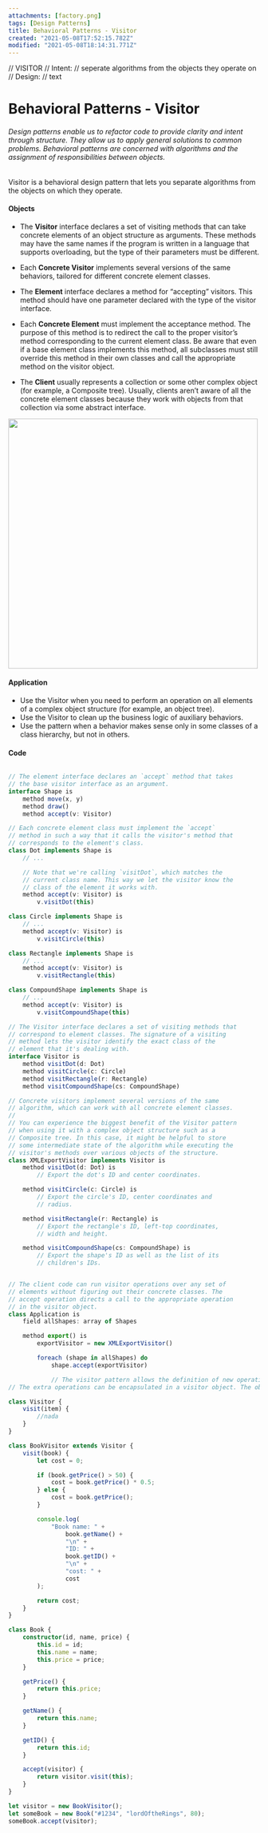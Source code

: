 ```yaml
---
attachments: [factory.png]
tags: [Design Patterns]
title: Behavioral Patterns - Visitor
created: "2021-05-08T17:52:15.782Z"
modified: "2021-05-08T18:14:31.771Z"
---
```


// VISITOR
// Intent:
// seperate algorithms from the objects they operate on
// Design:
// text

# Behavioral Patterns - Visitor

###### Design patterns enable us to refactor code to provide clarity and intent through structure. They allow us to apply general solutions to common problems. Behavioral patterns are concerned with algorithms and the assignment of responsibilities between objects.

Visitor is a behavioral design pattern that lets you separate algorithms from the objects on which they operate.

#### Objects

- The **Visitor** interface declares a set of visiting methods that can take concrete elements of an object structure as arguments. These methods may have the same names if the program is written in a language that supports overloading, but the type of their parameters must be different.

- Each **Concrete Visitor** implements several versions of the same behaviors, tailored for different concrete element classes.

- The **Element** interface declares a method for “accepting” visitors. This method should have one parameter declared with the type of the visitor interface.

- Each **Concrete Element** must implement the acceptance method. The purpose of this method is to redirect the call to the proper visitor’s method corresponding to the current element class. Be aware that even if a base element class implements this method, all subclasses must still override this method in their own classes and call the appropriate method on the visitor object.

- The **Client** usually represents a collection or some other complex object (for example, a Composite tree). Usually, clients aren’t aware of all the concrete element classes because they work with objects from that collection via some abstract interface.

<img src="https://refactoring.guru/images/patterns/diagrams/visitor/structure-en-indexed.png" width="500" />

#### Application

- Use the Visitor when you need to perform an operation on all elements of a complex object structure (for example, an object tree).
- Use the Visitor to clean up the business logic of auxiliary behaviors.
- Use the pattern when a behavior makes sense only in some classes of a class hierarchy, but not in others.

#### Code

```typescript

// The element interface declares an `accept` method that takes
// the base visitor interface as an argument.
interface Shape is
    method move(x, y)
    method draw()
    method accept(v: Visitor)

// Each concrete element class must implement the `accept`
// method in such a way that it calls the visitor's method that
// corresponds to the element's class.
class Dot implements Shape is
    // ...

    // Note that we're calling `visitDot`, which matches the
    // current class name. This way we let the visitor know the
    // class of the element it works with.
    method accept(v: Visitor) is
        v.visitDot(this)

class Circle implements Shape is
    // ...
    method accept(v: Visitor) is
        v.visitCircle(this)

class Rectangle implements Shape is
    // ...
    method accept(v: Visitor) is
        v.visitRectangle(this)

class CompoundShape implements Shape is
    // ...
    method accept(v: Visitor) is
        v.visitCompoundShape(this)

// The Visitor interface declares a set of visiting methods that
// correspond to element classes. The signature of a visiting
// method lets the visitor identify the exact class of the
// element that it's dealing with.
interface Visitor is
    method visitDot(d: Dot)
    method visitCircle(c: Circle)
    method visitRectangle(r: Rectangle)
    method visitCompoundShape(cs: CompoundShape)

// Concrete visitors implement several versions of the same
// algorithm, which can work with all concrete element classes.
//
// You can experience the biggest benefit of the Visitor pattern
// when using it with a complex object structure such as a
// Composite tree. In this case, it might be helpful to store
// some intermediate state of the algorithm while executing the
// visitor's methods over various objects of the structure.
class XMLExportVisitor implements Visitor is
    method visitDot(d: Dot) is
        // Export the dot's ID and center coordinates.

    method visitCircle(c: Circle) is
        // Export the circle's ID, center coordinates and
        // radius.

    method visitRectangle(r: Rectangle) is
        // Export the rectangle's ID, left-top coordinates,
        // width and height.

    method visitCompoundShape(cs: CompoundShape) is
        // Export the shape's ID as well as the list of its
        // children's IDs.


// The client code can run visitor operations over any set of
// elements without figuring out their concrete classes. The
// accept operation directs a call to the appropriate operation
// in the visitor object.
class Application is
    field allShapes: array of Shapes

    method export() is
        exportVisitor = new XMLExportVisitor()

        foreach (shape in allShapes) do
            shape.accept(exportVisitor)

            // The visitor pattern allows the definition of new operations to the collection of objects without changing the structure of the objects themselves. This allows us to separate the class from the logic it implements.
// The extra operations can be encapsulated in a visitor object. The objects can have a visit method that accepts the visitor object. The visitor can then make the required changes and perform the operations on the object that received it. This allows the developers to make future extensions, extend the libraries/frameworks, etc.

class Visitor {
	visit(item) {
		//nada
	}
}

class BookVisitor extends Visitor {
	visit(book) {
		let cost = 0;

		if (book.getPrice() > 50) {
			cost = book.getPrice() * 0.5;
		} else {
			cost = book.getPrice();
		}

		console.log(
			"Book name: " +
				book.getName() +
				"\n" +
				"ID: " +
				book.getID() +
				"\n" +
				"cost: " +
				cost
		);

		return cost;
	}
}

class Book {
	constructor(id, name, price) {
		this.id = id;
		this.name = name;
		this.price = price;
	}

	getPrice() {
		return this.price;
	}

	getName() {
		return this.name;
	}

	getID() {
		return this.id;
	}

	accept(visitor) {
		return visitor.visit(this);
	}
}

let visitor = new BookVisitor();
let someBook = new Book("#1234", "lordOftheRings", 80);
someBook.accept(visitor);

```
